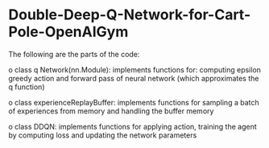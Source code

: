 # Double-Deep-Q-Network-for-Cart-Pole-OpenAIGym

The following are the parts of the code:

o class q Network(nn.Module): implements functions for: computing epsilon greedy action
and forward pass of neural network (which approximates the q function)

o class experienceReplayBuffer: implements functions for sampling a batch of experiences
from memory and handling the buffer memory

o class DDQN: implements functions for applying action, training the agent by computing loss
and updating the network parameters
